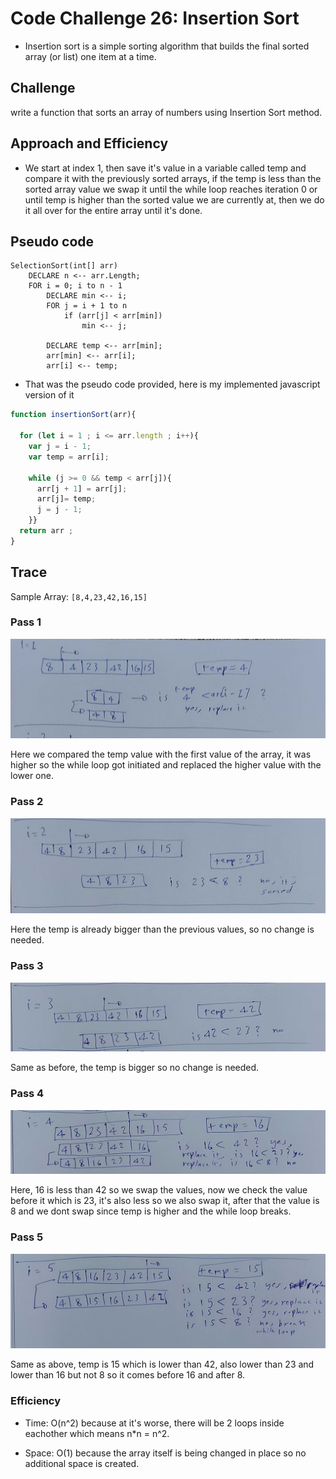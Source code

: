 # Code Challenge 26: Insertion Sort

* Insertion sort is a simple sorting algorithm that builds the final sorted array (or list) one item at a time.

## Challenge

write a function that sorts an array of numbers using Insertion Sort method.

## Approach and Efficiency

* We start at index 1, then save it's value in a variable called temp and compare it with the previously sorted arrays, if the temp is less than the sorted array value we swap it until the while loop reaches iteration 0 or until temp is higher than the sorted value we are currently at, then we do it all over for the entire array until it's done.

## Pseudo code

```Pseudo code
SelectionSort(int[] arr)
    DECLARE n <-- arr.Length;
    FOR i = 0; i to n - 1  
        DECLARE min <-- i;
        FOR j = i + 1 to n
            if (arr[j] < arr[min])
                min <-- j;

        DECLARE temp <-- arr[min];
        arr[min] <-- arr[i];
        arr[i] <-- temp;
```

* That was the pseudo code provided, here is my implemented javascript version of it

```Javascript
function insertionSort(arr){

  for (let i = 1 ; i <= arr.length ; i++){
    var j = i - 1;
    var temp = arr[i];

    while (j >= 0 && temp < arr[j]){
      arr[j + 1] = arr[j];
      arr[j]= temp;
      j = j - 1;
    }}
  return arr ;
}
```

## Trace

Sample Array: `[8,4,23,42,16,15]`

### Pass 1

![insertion](../../assets/insertionSort/insertionSort1.jpg)

Here we compared the temp value with the first value of the array, it was higher so the while loop got initiated and replaced the higher value with the lower one.

### Pass 2

![insertion](../../assets/insertionSort/insertionSort2.jpg)

Here the temp is already bigger than the previous values, so no change is needed.

### Pass 3

![insertion](../../assets/insertionSort/insertionSort3.jpg)

Same as before, the temp is bigger so no change is needed.

### Pass 4

![insertion](../../assets/insertionSort/insertionSort4.jpg)

Here, 16 is less than 42 so we swap the values, now we check the value before it which is 23, it's also less so we also swap it, after that the value is 8 and we dont swap since temp is higher and the while loop breaks.

### Pass 5

![insertion](../../assets/insertionSort/insertionSort5.jpg)

Same as above, temp is 15 which is lower than 42, also lower than 23 and lower than 16 but not 8 so it comes before 16 and after 8.

### Efficiency

* Time: O(n^2) because at it's worse, there will be 2 loops inside eachother which means n*n = n^2.

* Space: O(1) because the array itself is being changed in place so no additional space is created.
